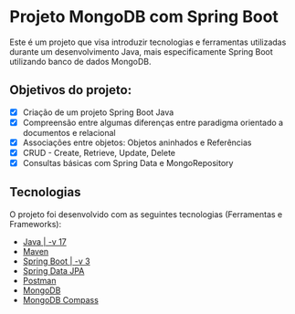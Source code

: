 # Projeto MongoDB com Spring Boot
Este é um projeto que visa introduzir tecnologias e ferramentas utilizadas durante um desenvolvimento Java, mais especificamente Spring Boot utilizando banco de dados MongoDB.

## Objetivos do projeto:
  - [x] Criação de um projeto Spring Boot Java
  - [x] Compreensão entre algumas diferenças entre paradigma orientado a documentos e relacional
  - [x] Associações entre objetos: Objetos aninhados e Referências
  - [x] CRUD - Create, Retrieve, Update, Delete
  - [x] Consultas básicas com Spring Data e MongoRepository

## Tecnologias
O projeto foi desenvolvido com as seguintes tecnologias (Ferramentas e Frameworks):
  - [Java | -v 17](https://www.oracle.com/br/java/technologies/downloads/#java17)
  - [Maven](https://maven.apache.org/)
  - [Spring Boot | -v 3](https://spring.io/projects/spring-boot)
  - [Spring Data JPA](https://spring.io/projects/spring-data-jpa)
  - [Postman](https://www.postman.com/)
  - [MongoDB](https://www.mongodb.com/pt-br) 
  - [MongoDB Compass](https://www.mongodb.com/pt-br/products/compass)

          
